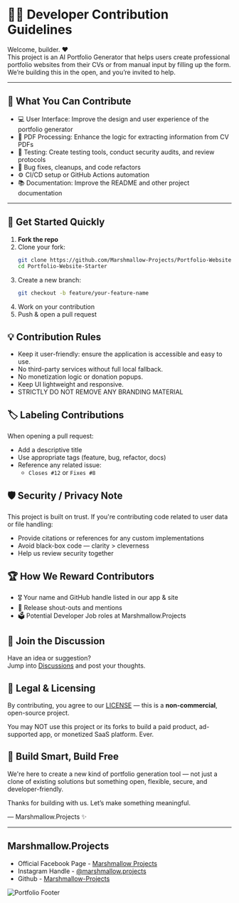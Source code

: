 # 🧑‍💻 Developer Contribution Guidelines

Welcome, builder. ❤️  
This project is an AI Portfolio Generator that helps users create professional portfolio websites from their CVs or from manual input by filling up the form. We’re building this in the open, and you’re invited to help.

---

## 🧱 What You Can Contribute

- 💻 User Interface: Improve the design and user experience of the portfolio generator
- 📄 PDF Processing: Enhance the logic for extracting information from CV PDFs
- 🧪 Testing: Create testing tools, conduct security audits, and review protocols
- 🐞 Bug fixes, cleanups, and code refactors
- ⚙️ CI/CD setup or GitHub Actions automation
- 📚 Documentation: Improve the README and other project documentation

---

## 🚀 Get Started Quickly

1. **Fork the repo**
2. Clone your fork:
   ```bash
   git clone https://github.com/Marshmallow-Projects/Portfolio-Website-Starter.git
   cd Portfolio-Website-Starter
   ```
3. Create a new branch:
   ```bash
   git checkout -b feature/your-feature-name
   ```
4. Work on your contribution
5. Push & open a pull request

## 💡 Contribution Rules
- Keep it user-friendly: ensure the application is accessible and easy to use.
- No third-party services without full local fallback.
- No monetization logic or donation popups.
- Keep UI lightweight and responsive.
- STRICTLY DO NOT REMOVE ANY BRANDING MATERIAL

## 🏷️ Labeling Contributions
When opening a pull request:
- Add a descriptive title
- Use appropriate tags (feature, bug, refactor, docs)
- Reference any related issue:
  - ```Closes #12``` or `Fixes #8`

## 🛡️ Security / Privacy Note
This project is built on trust. If you're contributing code related to user data or file handling:
- Provide citations or references for any custom implementations
- Avoid black-box code — clarity > cleverness
- Help us review security together

## 🏆 How We Reward Contributors
- 🎖️ Your name and GitHub handle listed in our app & site
- 📢 Release shout-outs and mentions
- 🗳️ Potential Developer Job roles at Marshmallow.Projects

## 💬 Join the Discussion
Have an idea or suggestion?  
Jump into [Discussions](https://github.com/Marshmallow-Projects/AI-Portfolio-Generator/discussions) and post your thoughts.

## 📜 Legal & Licensing
By contributing, you agree to our [LICENSE](https://github.com/Marshmallow-Projects/AI-Portfolio-Generator/blob/main/LICENSE) — this is a **non-commercial**, open-source project.  

You may NOT use this project or its forks to build a paid product, ad-supported app, or monetized SaaS platform. Ever.

## 🧠 Build Smart, Build Free
We're here to create a new kind of portfolio generation tool — not just a clone of existing solutions but something open, flexible, secure, and developer-friendly.  

Thanks for building with us. Let’s make something meaningful.  

— Marshmallow.Projects ✨

---

## Marshmallow.Projects
- Official Facebook Page - [Marshmallow Projects](https://www.facebook.com/Marshmallow.Projects)
- Instagram Handle - [@marshmallow.projects](https://www.instagram.com/marshmallow.projects/)
- Github - [Marshmallow-Projects](https://github.com/Marshmallow-Projects)

![Portfolio Footer](https://github.com/user-attachments/assets/6cb0f24f-16e2-4252-9240-b854d57bf035)
